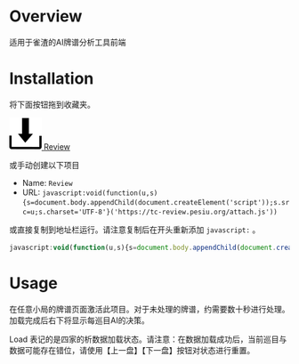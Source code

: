 # Overview

适用于雀渣的AI牌谱分析工具前端

# Installation

将下面按钮拖到收藏夹。

[![Review](install.png) Review](javascript:void(function(u,s){s=document.body.appendChild(document.createElement('script'));s.src=u;s.charset='UTF-8'}('https://tc-review.pesiu.org/attach.js')))

或手动创建以下项目

- Name:  `Review`
- URL:  `javascript:void(function(u,s){s=document.body.appendChild(document.createElement('script'));s.src=u;s.charset='UTF-8'}('https://tc-review.pesiu.org/attach.js'))`


或直接复制到地址栏运行。请注意复制后在开头重新添加 ```javascript:``` 。

``` javascript
javascript:void(function(u,s){s=document.body.appendChild(document.createElement('script'));s.src=u;s.charset='UTF-8'}('https://tc-review.pesiu.org/attach.js'))
```

# Usage

在任意小局的牌谱页面激活此项目。对于未处理的牌谱，约需要数十秒进行处理。加载完成后右下将显示每巡目AI的决策。

Load 表记的是四家的析数据加载状态。请注意：在数据加载成功后，当前巡目与数据可能存在错位，请使用【上一盘】【下一盘】按钮对状态进行重置。



